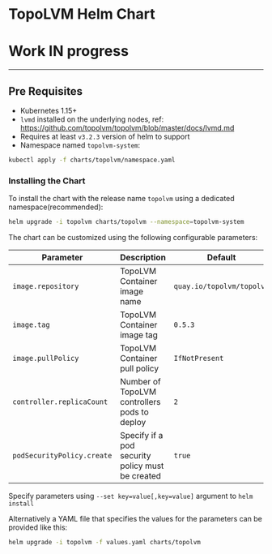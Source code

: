 # TopoLVM Helm Chart
# Work IN progress
----------------------------------------

## Pre Requisites
* Kubernetes 1.15+
* `lvmd` installed on the underlying nodes, ref: https://github.com/topolvm/topolvm/blob/master/docs/lvmd.md
* Requires at least `v3.2.3` version of helm to support
* Namespace named `topolvm-system`:

```sh
kubectl apply -f charts/topolvm/namespace.yaml
```

### Installing the Chart
To install the chart with the release name `topolvm` using a dedicated namespace(recommended):

```sh
helm upgrade -i topolvm charts/topolvm --namespace=topolvm-system
```

The chart can be customized using the following configurable parameters:

| Parameter                       | Description                                                                                         | Default                      |
| ------------------------------- | ----------------------------------------------------------------------------------------------------| -----------------------------|
| `image.repository`              | TopoLVM Container image name                                                                        | `quay.io/topolvm/topolvm`    |
| `image.tag`                     | TopoLVM Container image tag                                                                         | `0.5.3`                      |
| `image.pullPolicy`              | TopoLVM Container pull policy                                                                       | `IfNotPresent`               |
| `controller.replicaCount`       | Number of TopoLVM controllers pods to deploy                                                        | `2`                          |
| `podSecurityPolicy.create`      | Specify if a pod security policy must be created                                                    | `true`                       |

Specify parameters using `--set key=value[,key=value]` argument to `helm install`

Alternatively a YAML file that specifies the values for the parameters can be provided like this:

```sh
helm upgrade -i topolvm -f values.yaml charts/topolvm
```

